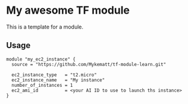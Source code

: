 # My awesome TF module
This is a template for a module.

## Usage
~~~
module "my_ec2_instance" {
  source = "https://github.com/Mykematt/tf-module-learn.git"

  ec2_instance_type   = "t2.micro"
  ec2_instance_name   = "My instance"
  number_of_instances = 1
  ec2_ami_id          = <your AI ID to use to launch ths instance>
}

~~~